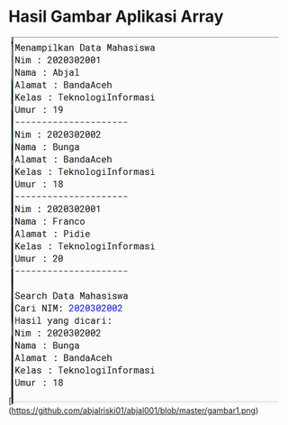 # Hasil Gambar Aplikasi Array

[![N|Solid](https://github.com/abjalriski01/abjal001/blob/master/gambar1.png)(https://github.com/abjalriski01/abjal001/blob/master/gambar1.png)




